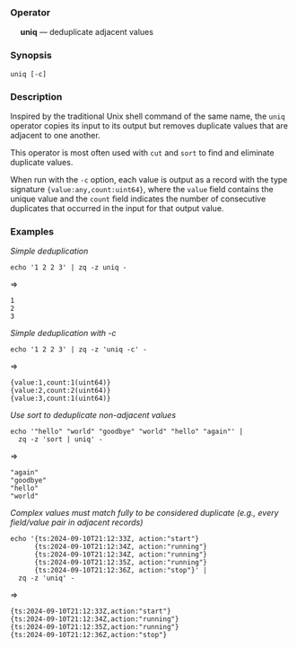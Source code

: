 ### Operator

&emsp; **uniq** &mdash; deduplicate adjacent values

### Synopsis

```
uniq [-c]
```
### Description

Inspired by the traditional Unix shell command of the same name,
the `uniq` operator copies its input to its output but removes duplicate values
that are adjacent to one another.  

This operator is most often used with `cut` and `sort` to find and eliminate
duplicate values.

When run with the `-c` option, each value is output as a record with the
type signature `{value:any,count:uint64}`, where the `value` field contains the
unique value and the `count` field indicates the number of consecutive duplicates
that occurred in the input for that output value.

### Examples

_Simple deduplication_
```mdtest-command
echo '1 2 2 3' | zq -z uniq -
```
=>
```mdtest-output
1
2
3
```

_Simple deduplication with -c_
```mdtest-command
echo '1 2 2 3' | zq -z 'uniq -c' -
```
=>
```mdtest-output
{value:1,count:1(uint64)}
{value:2,count:2(uint64)}
{value:3,count:1(uint64)}
```

_Use sort to deduplicate non-adjacent values_
```mdtest-command
echo '"hello" "world" "goodbye" "world" "hello" "again"' |
  zq -z 'sort | uniq' -
```
=>
```mdtest-output
"again"
"goodbye"
"hello"
"world"
```

_Complex values must match fully to be considered duplicate (e.g., every field/value pair in adjacent records)_
```mdtest-command
echo '{ts:2024-09-10T21:12:33Z, action:"start"}
      {ts:2024-09-10T21:12:34Z, action:"running"}
      {ts:2024-09-10T21:12:34Z, action:"running"}
      {ts:2024-09-10T21:12:35Z, action:"running"}
      {ts:2024-09-10T21:12:36Z, action:"stop"}' |
  zq -z 'uniq' -
```
=>
```mdtest-output
{ts:2024-09-10T21:12:33Z,action:"start"}
{ts:2024-09-10T21:12:34Z,action:"running"}
{ts:2024-09-10T21:12:35Z,action:"running"}
{ts:2024-09-10T21:12:36Z,action:"stop"}
```
